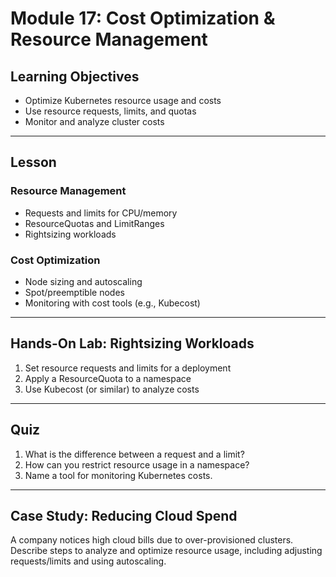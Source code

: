 # Module 17: Cost Optimization & Resource Management

## Learning Objectives
- Optimize Kubernetes resource usage and costs
- Use resource requests, limits, and quotas
- Monitor and analyze cluster costs

---

## Lesson

### Resource Management
- Requests and limits for CPU/memory
- ResourceQuotas and LimitRanges
- Rightsizing workloads

### Cost Optimization
- Node sizing and autoscaling
- Spot/preemptible nodes
- Monitoring with cost tools (e.g., Kubecost)

---

## Hands-On Lab: Rightsizing Workloads
1. Set resource requests and limits for a deployment
2. Apply a ResourceQuota to a namespace
3. Use Kubecost (or similar) to analyze costs

---

## Quiz
1. What is the difference between a request and a limit?
2. How can you restrict resource usage in a namespace?
3. Name a tool for monitoring Kubernetes costs.

---

## Case Study: Reducing Cloud Spend
A company notices high cloud bills due to over-provisioned clusters. Describe steps to analyze and optimize resource usage, including adjusting requests/limits and using autoscaling.
